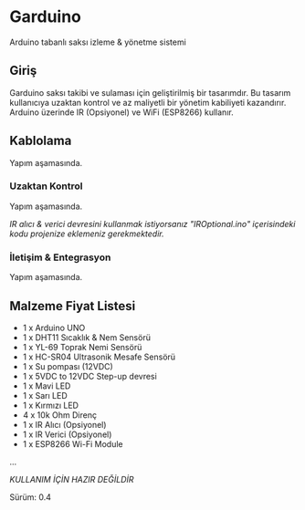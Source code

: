 # Garduino
Arduino tabanlı saksı izleme & yönetme sistemi

## Giriş

Garduino saksı takibi ve sulaması için geliştirilmiş bir tasarımdır. Bu tasarım kullanıcıya uzaktan kontrol ve az maliyetli bir yönetim kabiliyeti kazandırır. Arduino üzerinde IR (Opsiyonel) ve WiFi (ESP8266) kullanır.

## Kablolama

Yapım aşamasında.

### Uzaktan Kontrol

Yapım aşamasında.

*IR alıcı & verici devresini kullanmak istiyorsanız "IROptional.ino" içerisindeki kodu projenize eklemeniz gerekmektedir.*

### İletişim & Entegrasyon

Yapım aşamasında.


## Malzeme Fiyat Listesi

* 1 x Arduino UNO
* 1 x DHT11 Sıcaklık & Nem Sensörü
* 1 x YL-69 Toprak Nemi Sensörü
* 1 x HC-SR04 Ultrasonik Mesafe Sensörü
* 1 x Su pompası (12VDC)
* 1 x 5VDC to 12VDC Step-up devresi
* 1 x Mavi LED
* 1 x Sarı LED
* 1 x Kırmızı LED
* 4 x 10k Ohm Direnç
* 1 x IR Alıcı (Opsiyonel)
* 1 x IR Verici (Opsiyonel)
* 1 x ESP8266 Wi-Fi Module

…



*KULLANIM İÇİN HAZIR DEĞİLDİR*

Sürüm: 0.4
